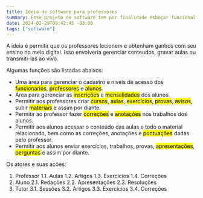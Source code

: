 ```yaml
---
title: Ideia de software para professores
summary: Esse projeto de software tem por finalidade esboçar funcionalidades para os professores darem aulas online.
date: 2024-02-29T09:42:45 -03:00
tags: ["software"]
---
```


A ideia é permitir que os professores lecionem e obtenham ganhos com seu ensino no meio digital. Isso envolveria gerenciar conteudos, gravar aulas ou transmiti-las ao vivo.

Algumas funções são listadas abaixos:

- Uma área para gerenciar o cadastro e niveis de acesso dos <mark>funcionarios</mark>, <mark>professores</mark> e <mark>alunos</mark>.
- Área para gerenciar as <mark>inscrições</mark> e <mark>mensalidades</mark> dos alunos.
- Permitir aos professores criar <mark>cursos</mark>, <mark>aulas</mark>, <mark>exercícios</mark>, <mark>provas</mark>, <mark>avisos</mark>, subir <mark>materiais</mark> e assim por diante.
- Permitir ao professor fazer <mark>correções</mark> e <mark>anotações</mark> nos trabalhos dos alunos.
- Permitir aos alunos acessar o conteúdo das aulas e todo o material relacionado, bem como as correções, anotações e <mark>pontuações</mark> dadas pelo professor.
- Permitir aos alunos enviar exercícios, trabalhos, provas, <mark>apresentações</mark>, <mark>perguntas</mark> e assim por diante.

Os atores e suas ações:

1. Professor
   1.1. Aulas
   1.2. Artigos
   1.3. Exercícios
   1.4. Correções
2. Aluno
   2.1. Redações
   2.2. Apresentações
   2.3. Resoluções
3. Tutor
   3.1. Sessões
   3.2. Artigos
   3.3. Exercícios
   3.4. Correções
